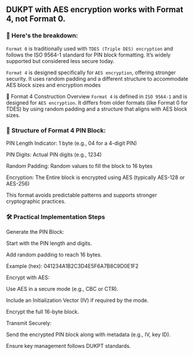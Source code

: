 ## DUKPT with AES encryption works with Format 4, not Format 0.

### 🔐 Here's the breakdown:

`Format 0` is traditionally used with `TDES (Triple DES) encryption` and follows the ISO 9564-1 standard 
for PIN block formatting. It’s widely supported but considered less secure today.

`Format 4` is designed specifically for `AES encryption`, offering stronger security. 
It uses random padding and a different structure to accommodate AES block sizes and encryption modes

🔧 Format 4 Construction Overview
`Format 4` is defined in `ISO 9564-1` and is designed for `AES encryption`. 
It differs from older formats (like Format 0 for TDES) by using random padding 
and a structure that aligns with AES block sizes.

### 🧱 Structure of Format 4 PIN Block:
PIN Length Indicator: 1 byte (e.g., 04 for a 4-digit PIN)

PIN Digits: Actual PIN digits (e.g., 1234)

Random Padding: Random values to fill the block to 16 bytes

Encryption: The Entire block is encrypted using AES (typically AES-128 or AES-256)

This format avoids predictable patterns and supports stronger cryptographic practices.

### 🛠️ Practical Implementation Steps
Generate the PIN Block:

Start with the PIN length and digits.

Add random padding to reach 16 bytes.

Example (hex): 041234A1B2C3D4E5F6A7B8C9D0E1F2

Encrypt with AES:

Use AES in a secure mode (e.g., CBC or CTR).

Include an Initialization Vector (IV) if required by the mode.

Encrypt the full 16-byte block.

Transmit Securely:

Send the encrypted PIN block along with metadata (e.g., IV, key ID).

Ensure key management follows DUKPT standards.
